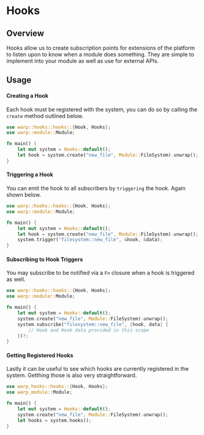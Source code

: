 # Hooks

## Overview

Hooks allow us to create subscription points for extensions of the platform to listen upon to know when a module does something. They are simple to implement into your module as well as use for external APIs.

## Usage

#### Creating a Hook

Each hook must be registered with the system, you can do so by calling the `create` method outlined below.

```rust
use warp::hooks::hooks::{Hook, Hooks};
use warp::module::Module;

fn main() {
    let mut system = Hooks::default();
    let hook = system.create("new_file", Module::FileSystem).unwrap();
}
```

#### Triggering a Hook

You can emit the hook to all subscribers by `triggering` the hook. Again shown below.

```rust
use warp::hooks::hooks::{Hook, Hooks};
use warp::module::Module;

fn main() {
    let mut system = Hooks::default();
    let hook = system.create("new_file", Module::FileSystem).unwrap();
    system.trigger("filesystem::new_file", &hook, &data);
}
```

#### Subscribing to Hook Triggers

You may subscribe to be notified via a `Fn` closure when a hook is triggered as well.

```rust
use warp::hooks::hooks::{Hook, Hooks};
use warp::module::Module;

fn main() {
    let mut system = Hooks::default();
    system.create("new_file", Module::FileSystem).unwrap();
    system.subscribe("filesystem::new_file", |hook, data| {
        // Hook and Hook data provided in this scope
    })?;
}
```

#### Getting Registered Hooks

Lastly it can be useful to see which hooks are currently registered in the system. Getthing those is also very straightforward.

```rust
use warp_hooks::hooks::{Hook, Hooks};
use warp_module::Module;

fn main() {
    let mut system = Hooks::default();
    system.create("new_file", Module::FileSystem).unwrap();
    let hooks = system.hooks();
}
```
